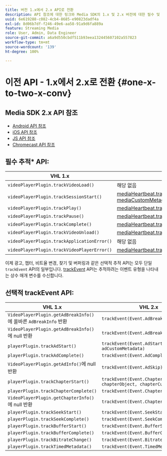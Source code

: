 ```yaml
---
title: 버전 1.x에서 2.x API로 전환
description: API 참조에 대한 링크와 Media SDK의 1.x 및 2.x 버전에 대한 필수 및 선택적 추적 API 목록을 살펴보십시오.
uuid: 6e619288-c082-4cb4-8685-e90823dadf4a
exl-id: 8d06b7df-f246-49e6-aa58-91a9d6fa889a
feature: Streaming Media
role: User, Admin, Data Engineer
source-git-commit: a6a9d550cbdf511b93eea132445607102a557823
workflow-type: tm+mt
source-wordcount: '139'
ht-degree: 100%

---
```


# 이전 API - 1.x에서 2.x로 전환 {#one-x-to-two-x-conv}

## Media SDK 2.x API 참조

* [Android API 참조](https://adobe-marketing-cloud.github.io/media-sdks/reference/android/index.html)
* [iOS API 참조](https://adobe-marketing-cloud.github.io/media-sdks/reference/ios/index.html)
* [JS API 참조](https://adobe-marketing-cloud.github.io/media-sdks/reference/javascript/index.html)
* [Chromecast API 참조](https://adobe-marketing-cloud.github.io/media-sdks/reference/chromecast/index.html)

## 필수 추적* API:

|  VHL 1.x  | VHL 2.x |
|---|---|
| `videoPlayerPlugin.trackVideoLoad()` | 해당 없음 |
| `videoPlayerPlugin.trackSessionStart()` | [mediaHeartbeat.trackSessionStart(mediaObject, mediaCustomMetadata)](https://adobe-marketing-cloud.github.io/media-sdks/reference/javascript/MediaHeartbeat.html#trackSessionStart) |
| `videoPlayerPlugin.trackPlay()` | [mediaHeartbeat.trackPlay()](https://adobe-marketing-cloud.github.io/media-sdks/reference/javascript/MediaHeartbeat.html#trackPlay) |
| `videoPlayerPlugin.trackPause()` | [mediaHeartbeat.trackPause()](https://adobe-marketing-cloud.github.io/media-sdks/reference/javascript/MediaHeartbeat.html#trackPause) |
| `videoPlayerPlugin.trackComplete()` | [mediaHeartbeat.trackComplete()](https://adobe-marketing-cloud.github.io/media-sdks/reference/javascript/MediaHeartbeat.html#trackComplete) |
| `videoPlayerPlugin.trackVideoUnload()` | [mediaHeartbeat.trackSessionEnd()](https://adobe-marketing-cloud.github.io/media-sdks/reference/javascript/MediaHeartbeat.html#trackSessionEnd) |
| `videoPlayerPlugin.trackApplicationError()` | 해당 없음 |
| `videoPlayerPlugin.trackVideoPlayerError()` | [mediaHeartbeat.trackError()](https://adobe-marketing-cloud.github.io/media-sdks/reference/javascript/MediaHeartbeat.html#trackError) |

이제 광고, 챕터, 비트율 변경, 찾기 및 버퍼링과 같은 선택적 추적 API는 모두 단일 `trackEvent` API의 일부입니다. [trackEvent](https://adobe-marketing-cloud.github.io/media-sdks/reference/javascript/MediaHeartbeat.html#trackEvent) API는 추적하려는 이벤트 유형을 나타내는 상수 매개 변수를 수신합니다.

## 선택적 trackEvent API:

| VHL 1.x | VHL 2.x |
|---|---|
| `VideoPlayerPlugin.getAdBreakInfo()`에 올바른 `AdBreakInfo` 반환 | `trackEvent(Event.AdBreakStart)` |
| `VideoPlayerPlugin.getAdBreakInfo()`에 null 반환 | `trackEvent(Event.AdBreakComplete)` |
| `playerPlugin.trackAdStart()` | `trackEvent(Event.AdStart, adObject, adCustomMetadata)` |
| `playerPlugin.trackAdComplete()` | `trackEvent(Event.AdComplete)` |
| `VideoPlayerPlugin.getAdInfo()`에 null 반환 | `trackEvent(Event.AdSkip)` |
| `playerPlugin.trackChapterStart()` | `trackEvent(Event.ChapterStart, chapterObject, chapterCustomMetadata)` |
| `playerPlugin.trackChapterComplete()` | `trackEvent(Event.ChapterComplete)` |
| `VideoPlayerPlugin.getChapterInfo()`에 null 반환 | `trackEvent(Event.ChapterSkip)` |
| `playerPlugin.trackSeekStart()` | `trackEvent(Event.SeekStart)` |
| `playerPlugin.trackSeekComplete()` | `trackEvent(Event.SeekComplete)` |
| `playerPlugin.trackBufferStart()` | `trackEvent(Event.BufferStart)` |
| `playerPlugin.trackBufferComplete()` | `trackEvent(Event.BufferComplete)` |
| `playerPlugin.trackBitrateChange()` | `trackEvent(Event.BitrateChange)` |
| `playerPlugin.trackTimedMetadata()` | `trackEvent(Event.TimedMetadataUpdate)` |
